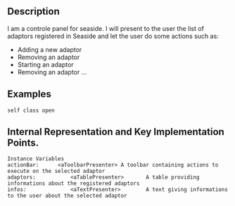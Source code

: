 Description
--------------------

I am a controle panel for seaside. I will present to the user the list of adaptors registered in Seaside and let the user do some actions such as:
- Adding a new adaptor
- Removing an adaptor
- Starting an adaptor
- Removing an adaptor
...

Examples
--------------------

	self class open	
 
Internal Representation and Key Implementation Points.
--------------------

    Instance Variables
	actionBar:		<aToolbarPresenter>	A toolbar containing actions to execute on the selected adaptor
	adaptors:			<aTablePresenter>		A table providing informations about the registered adaptors
	infos:				<aTextPresenter>		A text giving informations to the user about the selected adaptor
